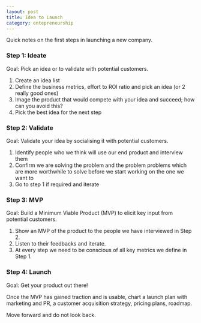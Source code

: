 ```yaml
---
layout: post
title: Idea to Launch
category: entepreneurship
---
```


Quick notes on the first steps in launching a new company.

### Step 1: Ideate

Goal: Pick an idea or to validate with potential customers.

1. Create an idea list
2. Define the business metrics, effort to ROI ratio and pick an idea (or 2 really good ones)
3. Image the product that would compete with your idea and succeed; how can you avoid this?
4. Pick the best idea for the next step

### Step 2: Validate

Goal: Validate your idea by socialising it with potential customers.

1. Identify people who we think will use our end product and interview them
2. Confirm we are solving the problem and the problem problems which are more worthwhile to solve before we start working on the one we want to
3. Go to step 1 if required and iterate

### Step 3: MVP

Goal: Build a Minimum Viable Product (MVP) to elicit key input from potential customers.

1. Show an MVP of the product to the people we have interviewed in Step 2.
2. Listen to their feedbacks and iterate.
3. At every step we need to be conscious of all key metrics we define in Step 1.

### Step 4:  Launch

Goal: Get your product out there!

Once the MVP has gained traction and is usable, chart a launch plan with marketing and PR, a customer acquisition strategy, pricing plans, roadmap.

Move forward and do not look back.
